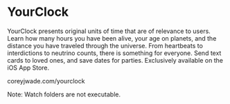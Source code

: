 # YourClock
YourClock presents original units of time that are of relevance to users. Learn how many hours you have been alive, your age on planets, and the distance you have traveled through the universe. From heartbeats to interdictions to neutrino counts, there is something for everyone. Send text cards to loved ones, and save dates for parties. Exclusively available on the iOS App Store.

coreyjwade.com/yourclock

Note: Watch folders are not executable.
